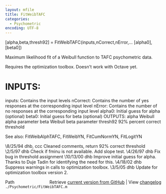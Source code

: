 ```yaml
---
layout: mfile
title: FitWeibTAFC
categories:
  - Psychometric
encoding: UTF-8
---
```


 [alpha,beta,thresh92] = FitWeibTAFC(inputs,nCorrect,nError,...
      [alpha0],[beta0])

 Maximum likelihood fit of a Weibull function to TAFC psychometric data.

 Requires the optimization toolbox. Doesn't work with Octave yet.

#  INPUTS:
   inputs:   Contains the input levels
   nCorrect: Contains the number of yes responses at
             the corresponding input level
   nError:   Contains the number of no responses at
             the corresponding input level
  alpha0:    Initial guess for alpha (optional)
  beta0:     Initial guess for beta (optional)
 OUTPUTS:
  alpha      Weibull alpha parameter
  beta       Weibull beta parameter
  thresh92   92% percent correct threshold

 See also: FitWeibAlphTAFC, FitWeibYN, FitCumNormYN, FitLogitYN

 \8/25/94   dhb, ccc    Cleaned comments, return 92% correct threshold
 \2/5/97    dhb         Check if fminu is not available.
                       Add slope test.
 \4/26/97   dhb         Fix bug in threshold assignment
 \10/13/00  dhb         Improve initial guess for alpha.  Thanks to Duje Tadin
                       for identifying the need for this.
 \4/18/02   dhb         Suppress warnings in calls to optimization toolbox.
 \3/5/05    dhb         Update for optimization toolbox version 2.


<div class="code_header" style="text-align:right;">
  <span style="float:left;">Path&nbsp;&nbsp;</span> <span class="counter">Retrieve <a href=
  "https://raw.github.com/Psychtoolbox-3/Psychtoolbox-3/beta/./Psychometric/FitWeibTAFC.m">current version from GitHub</a> | View <a href=
  "https://github.com/Psychtoolbox-3/Psychtoolbox-3/commits/beta/./Psychometric/FitWeibTAFC.m">changelog</a></span>
</div>
<div class="code">
  <code>./Psychometric/FitWeibTAFC.m</code>
</div>
